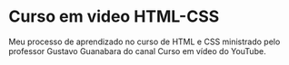# Curso em video HTML-CSS
Meu processo de aprendizado no curso de HTML e CSS ministrado pelo professor Gustavo Guanabara do canal Curso em vídeo do YouTube.

